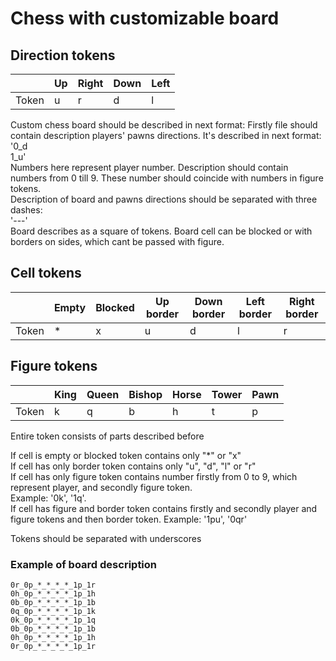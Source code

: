 # Chess with customizable board
## Direction tokens
|       | Up | Right | Down | Left |
|-------|----|-------|------|------|
| Token | u  | r     | d    | l    |
Custom chess board should be described in next format:
Firstly file should contain description players' pawns directions. It's described in next format:\
'0_d\
1_u'\
Numbers here represent player number. Description should contain numbers from 0 till 9. These number should coincide with numbers in figure tokens.\
Description of board and pawns directions should be separated with three dashes:\
'---'\
Board describes as a square of tokens.
Board cell can be blocked or with borders on sides, which cant be passed with figure.
## Cell tokens
|       | Empty | Blocked | Up border | Down border | Left border | Right border |
|-------|-------|---------|-----------|-------------|-------------|--------------|
| Token | *     | x       | u         | d           | l           | r            |

## Figure tokens
|       | King | Queen | Bishop | Horse | Tower | Pawn |
|-------|------|-------|--------|-------|-------|------|
| Token | k    | q     | b      | h     | t     | p    |

Entire token consists of parts described before

If cell is empty or blocked token contains only "*" or "x"\
If cell has only border token contains only "u", "d", "l" or "r"\
If cell has only figure token contains number firstly from 0 to 9, which represent player, and secondly figure token.\
Example: '0k', '1q'.\
If cell has figure and border token contains firstly and secondly player and figure tokens and then border token.
Example: '1pu', '0qr'

Tokens should be separated with underscores

### Example of board description
```
0r_0p_*_*_*_*_1p_1r
0h_0p_*_*_*_*_1p_1h
0b_0p_*_*_*_*_1p_1b
0q_0p_*_*_*_*_1p_1k
0k_0p_*_*_*_*_1p_1q
0b_0p_*_*_*_*_1p_1b
0h_0p_*_*_*_*_1p_1h
0r_0p_*_*_*_*_1p_1r
```
